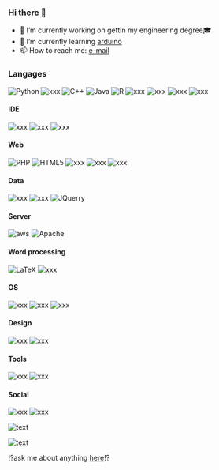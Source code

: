 ### Hi there 👋

- 🔭 I’m currently working on gettin my engineering degree🎓
- 🌱 I’m currently learning [arduino](https://openclassrooms.com/forum/sujet/mooc-arduino)
- 📫 How to reach me: [e-mail](maxence.rogerieux@isen-ouest.yncrea.fr)

<!---
Source : https://dev.to/envoy_/150-badges-for-github-pnk
& https://badgen.net
& https://letchap.github.io/2013/03/01/memo-markdown-en-francais/

Site web :
https://img.shields.io/badge/website-000000?style=for-the-badge&logo=About.me&logoColor=white

GitHub:
https://img.shields.io/badge/GitHub-100000?style=for-the-badge&logo=github&logoColor=white

Linkedin :
https://img.shields.io/badge/LinkedIn-0077B5?style=for-the-badge&logo=linkedin&logoColor=white

Linktree :
https://img.shields.io/badge/linktree-39E09B?style=for-the-badge&logo=linktree&logoColor=white

Stack Overflow :
https://img.shields.io/badge/Stack_Overflow-FE7A16?style=for-the-badge&logo=stack-overflow&logoColor=white

Socials

Twitch :
https://img.shields.io/badge/Twitch-9146FF?style=for-the-badge&logo=twitch&logoColor=white

Youtube :
https://img.shields.io/badge/YouTube-FF0000?style=for-the-badge&logo=youtube&logoColor=white

Instagram :
https://img.shields.io/badge/Instagram-E4405F?style=for-the-badge&logo=instagram&logoColor=white

Spotify :
https://img.shields.io/badge/Spotify-1ED760?&style=for-the-badge&logo=spotify&logoColor=white

LANGUAGES

Google Analytics :
https://img.shields.io/badge/Google%20Analytics-E37400?style=for-the-badge&logo=google%20analytics&logoColor=white

RSS :
https://img.shields.io/badge/RSS-FFA500?style=for-the-badge&logo=rss&logoColor=white

Python :
https://img.shields.io/badge/Python-3776AB?style=for-the-badge&logo=python&logoColor=white

HTML :
https://img.shields.io/badge/HTML-239120?style=for-the-badge&logo=html5&logoColor=white

CSS :
https://img.shields.io/badge/CSS-239120?&style=for-the-badge&logo=css3&logoColor=white

JS :
https://img.shields.io/badge/JavaScript-F7DF1E?style=for-the-badge&logo=javascript&logoColor=black

Node JS :
https://img.shields.io/badge/Node.js-43853D?style=for-the-badge&logo=node.js&logoColor=white

HTML5 :
https://img.shields.io/badge/HTML5-E34F26?style=for-the-badge&logo=html5&logoColor=white

CSS3 :
https://img.shields.io/badge/CSS3-1572B6?style=for-the-badge&logo=css3&logoColor=white

Python :
https://img.shields.io/badge/Python-14354C?style=for-the-badge&logo=python&logoColor=white

C :
https://img.shields.io/badge/C-00599C?style=for-the-badge&logo=c&logoColor=white

C++ :
https://img.shields.io/badge/C%2B%2B-00599C?style=for-the-badge&logo=c%2B%2B&logoColor=white

Java :
https://img.shields.io/badge/Java-ED8B00?style=for-the-badge&logo=openjdk&logoColor=white

Php :
https://img.shields.io/badge/PHP-777BB4?style=for-the-badge&logo=php&logoColor=white

Arduino :
https://img.shields.io/badge/Arduino-00979D?style=for-the-badge&logo=Arduino&logoColor=white

Raspberry Pi :
https://img.shields.io/badge/Raspberry%20Pi-A22846?style=for-the-badge&logo=Raspberry%20Pi&logoColor=white

R :
https://img.shields.io/badge/R-276DC3?style=for-the-badge&logo=r&logoColor=white

Swift :
https://img.shields.io/badge/Swift-FA7343?style=for-the-badge&logo=swift&logoColor=white

Markdown :
https://img.shields.io/badge/Markdown-000000?style=for-the-badge&logo=markdown&logoColor=white

React :
https://img.shields.io/badge/React-20232A?style=for-the-badge&logo=react&logoColor=61DAFB

React native :
https://img.shields.io/badge/React_Native-20232A?style=for-the-badge&logo=react&logoColor=61DAFB

Vue js :
https://img.shields.io/badge/Vue.js-35495E?style=for-the-badge&logo=vue.js&logoColor=4FC08D

Angular :
https://img.shields.io/badge/Angular-DD0031?style=for-the-badge&logo=angular&logoColor=white

Angular.JS :
https://img.shields.io/badge/AngularJS-E23237?style=for-the-badge&logo=angularjs&logoColor=white

Bootstrap :
https://img.shields.io/badge/Bootstrap-563D7C?style=for-the-badge&logo=bootstrap&logoColor=white

JQuery :
https://img.shields.io/badge/jQuery-0769AD?style=for-the-badge&logo=jquery&logoColor=white

MySQL :
https://img.shields.io/badge/MySQL-00000F?style=for-the-badge&logo=mysql&logoColor=white
https://img.shields.io/badge/MySQL-005C84?style=for-the-badge&logo=mysql&logoColor=white

Postgresql :
https://img.shields.io/badge/PostgreSQL-316192?style=for-the-badge&logo=postgresql&logoColor=white
https://img.shields.io/badge/PostgreSQL-316192?style=for-the-badge&logo=postgresql&logoColor=white

Oracle :
https://img.shields.io/badge/Oracle-F80000?style=for-the-badge&logo=Oracle&logoColor=white

Unity :
https://img.shields.io/badge/Unity-100000?style=for-the-badge&logo=unity&logoColor=white

AWS :
https://img.shields.io/badge/Amazon_AWS-232F3E?style=for-the-badge&logo=amazon-aws&logoColor=white
https://img.shields.io/badge/Amazon_AWS-FF9900?style=for-the-badge&logo=amazonaws&logoColor=white

Apache :
![Apache](https://img.shields.io/badge/apache-%23D42029.svg?style=for-the-badge&logo=apache&logoColor=white)

LaTex :
![LaTeX](https://img.shields.io/badge/latex-%23008080.svg?style=for-the-badge&logo=latex&logoColor=white)

MICROSOFT

Excel :
https://img.shields.io/badge/Microsoft_Excel-217346?style=for-the-badge&logo=microsoft-excel&logoColor=white

PWP :
https://img.shields.io/badge/Microsoft_PowerPoint-B7472A?style=for-the-badge&logo=microsoft-powerpoint&logoColor=white

Office :
https://img.shields.io/badge/Microsoft_Office-D83B01?style=for-the-badge&logo=microsoft-office&logoColor=white

Word :
https://img.shields.io/badge/Microsoft_Word-2B579A?style=for-the-badge&logo=microsoft-word&logoColor=white

Microsoft :
https://img.shields.io/badge/Microsoft-666666?style=for-the-badge&logo=microsoft&logoColor=white

Powershell :
https://img.shields.io/badge/Powershell-2CA5E0?style=for-the-badge&logo=powershell&logoColor=white


OS
Debian :
https://img.shields.io/badge/Debian-A81D33?style=for-the-badge&logo=debian&logoColor=white

IOS :
https://img.shields.io/badge/iOS-000000?style=for-the-badge&logo=ios&logoColor=white

Linux :
https://img.shields.io/badge/Linux-FCC624?style=for-the-badge&logo=linux&logoColor=black

Mac OS :
https://img.shields.io/badge/mac%20os-000000?style=for-the-badge&logo=apple&logoColor=white

Windows :
https://img.shields.io/badge/Windows-0078D6?style=for-the-badge&logo=windows&logoColor=white

Design

AI :
https://img.shields.io/badge/Adobe%20Illustrator-FF9A00?style=for-the-badge&logo=adobe%20illustrator&logoColor=white

PS :
https://img.shields.io/badge/Adobe%20Photoshop-31A8FF?style=for-the-badge&logo=Adobe%20Photoshop&logoColor=black

Premiere :
https://img.shields.io/badge/Adobe%20Premiere%20Pro-9999FF?style=for-the-badge&logo=Adobe%20Premiere%20Pro&logoColor=white

Canva :
https://img.shields.io/badge/Canva-%2300C4CC.svg?&style=for-the-badge&logo=Canva&logoColor=white

Figma :
https://img.shields.io/badge/Figma-F24E1E?style=for-the-badge&logo=figma&logoColor=white

Education

Duolingo :
https://img.shields.io/badge/Duolingo-58CC02?style=for-the-badge&logo=Duolingo&logoColor=white

IDE

Android Studio :
https://img.shields.io/badge/Android_Studio-3DDC84?style=for-the-badge&logo=android-studio&logoColor=white

Clion :
https://img.shields.io/badge/CLion-000000?style=for-the-badge&logo=clion&logoColor=white

Colab :
https://img.shields.io/badge/Colab-F9AB00?style=for-the-badge&logo=googlecolab&color=525252

Eclipse :
https://img.shields.io/badge/Eclipse-2C2255?style=for-the-badge&logo=eclipse&logoColor=white

Intellij IDEA :
https://img.shields.io/badge/IntelliJ_IDEA-000000.svg?style=for-the-badge&logo=intellij-idea&logoColor=white

NotePad++ :
https://img.shields.io/badge/Notepad++-90E59A.svg?style=for-the-badge&logo=notepad%2B%2B&logoColor=black

PHP storm :
http://img.shields.io/badge/-PHPStorm-181717?style=for-the-badge&logo=phpstorm&logoColor=white

Pycharm :
https://img.shields.io/badge/PyCharm-000000.svg?&style=for-the-badge&logo=PyCharm&logoColor=white

Rstudio :
https://img.shields.io/badge/RStudio-75AADB?style=for-the-badge&logo=RStudio&logoColor=white

VSCode :
https://img.shields.io/badge/Visual_Studio_Code-0078D4?style=for-the-badge&logo=visual%20studio%20code&logoColor=white

App

Notion :
https://img.shields.io/badge/Notion-000000?style=for-the-badge&logo=notion&logoColor=white

Overleaf :
https://img.shields.io/badge/Overleaf-47A141?style=for-the-badge&logo=Overleaf&logoColor=white

Prezi :
https://img.shields.io/badge/Prezi-3181FF?style=for-the-badge&logo=prezi&logoColor=white

Trello :
https://img.shields.io/badge/Trello-0052CC?style=for-the-badge&logo=trello&logoColor=white

GIT :
https://img.shields.io/badge/GIT-E44C30?style=for-the-badge&logo=git&logoColor=white

Others

build with love : http://ForTheBadge.com/images/badges/built-with-love.svg
ask me anything : https://img.shields.io/badge/Ask%20me-anything-1abc9c.svg
folower : https://img.shields.io/github/followers/{username}.svg?style=social&label=Follow&maxAge=2592000
stats graph : https://github-readme-stats.vercel.app/api?username={username}&theme=blue-green
stats : https://github-readme-stats.vercel.app/api/top-langs/?username={username}&theme=blue-green
stats : https://starchart.cc/{username}/{repo}.svg

watch : https://img.shields.io/github/watchers/{username}/{repo-name}.svg
stars : https://img.shields.io/github/stars/{username}/{repo-name}.svg
fork : https://img.shields.io/github/forks/{username}/{repo-name}.svg
DL : https://img.shields.io/github/downloads/{username}/{repo-name}/total.svg

Pull :
https://img.shields.io/github/issues-pr/{username}/{repo-name}.svg
https://img.shields.io/github/issues-pr-closed/{username}/{repo-name}.svg

Issues :
https://img.shields.io/github/issues/{username}/{repo-name}.svg
https://img.shields.io/github/issues-closed/{username}/{repo-name}.svg


-->
### Langages
![Python](https://img.shields.io/badge/Python-14354C?style=for-the-badge&logo=python&logoColor=white) ![xxx](https://img.shields.io/badge/C-A8B9CC.svg?style=for-the-badge&logo=C&logoColor=black) ![C++](https://img.shields.io/badge/C%2B%2B-00599C?style=for-the-badge&logo=c%2B%2B&logoColor=white) ![Java](https://img.shields.io/badge/Java-ED8B00?style=for-the-badge&logo=openjdk&logoColor=white) ![R](https://img.shields.io/badge/R-276DC3.svg?style=for-the-badge&logo=R&logoColor=white) ![xxx](https://img.shields.io/badge/STMicroelectronics-03234B.svg?style=for-the-badge&logo=STMicroelectronics&logoColor=white) ![xxx](https://img.shields.io/badge/Qt-41CD52.svg?style=for-the-badge&logo=Qt&logoColor=white) ![xxx](https://img.shields.io/badge/Processing%20Foundation-006699.svg?style=for-the-badge&logo=Processing-Foundation&logoColor=white) ![xxx](https://img.shields.io/badge/Debian-A81D33.svg?style=for-the-badge&logo=Debian&logoColor=white)
#### IDE
![xxx](https://img.shields.io/badge/Visual%20Studio%20Code-007ACC.svg?style=for-the-badge&logo=Visual-Studio-Code&logoColor=white) ![xxx](https://img.shields.io/badge/RStudio-75AADB.svg?style=for-the-badge&logo=RStudio&logoColor=white) ![xxx](https://img.shields.io/badge/Google%20Colab-F9AB00.svg?style=for-the-badge&logo=Google-Colab&logoColor=white)
#### Web
![PHP](https://img.shields.io/badge/PHP-777BB4.svg?style=for-the-badge&logo=PHP&logoColor=white) ![HTML5](https://img.shields.io/badge/HTML5-E34F26.svg?style=for-the-badge&logo=HTML5&logoColor=white) ![xxx](https://img.shields.io/badge/CSS3-1572B6.svg?style=for-the-badge&logo=CSS3&logoColor=white) ![xxx](https://img.shields.io/badge/Bootstrap-7952B3.svg?style=for-the-badge&logo=Bootstrap&logoColor=white) ![xxx](https://img.shields.io/badge/JavaScript-F7DF1E.svg?style=for-the-badge&logo=JavaScript&logoColor=black) 
#### Data
![xxx](https://img.shields.io/badge/MySQL-4479A1.svg?style=for-the-badge&logo=MySQL&logoColor=white) ![xxx](https://img.shields.io/badge/PostgreSQL-4169E1.svg?style=for-the-badge&logo=PostgreSQL&logoColor=white) ![JQuerry](https://img.shields.io/badge/jQuery-0769AD?style=for-the-badge&logo=jquery&logoColor=white)
#### Server
![aws](https://img.shields.io/badge/Amazon%20AWS-232F3E.svg?style=for-the-badge&logo=Amazon-AWS&logoColor=white) ![Apache](https://img.shields.io/badge/Apache-D22128.svg?style=for-the-badge&logo=Apache&logoColor=white)
#### Word processing
![LaTeX](https://img.shields.io/badge/latex-%23008080.svg?style=for-the-badge&logo=latex&logoColor=white) ![xxx](https://img.shields.io/badge/Markdown-000000.svg?style=for-the-badge&logo=Markdown&logoColor=white)
#### OS
![xxx](https://img.shields.io/badge/Linux-FCC624.svg?style=for-the-badge&logo=Linux&logoColor=black) ![xxx](https://img.shields.io/badge/Windows-0078D4.svg?style=for-the-badge&logo=Windows&logoColor=white) ![xxx](https://img.shields.io/badge/Android-3DDC84.svg?style=for-the-badge&logo=Android&logoColor=white)

#### Design
![xxx](https://img.shields.io/badge/Figma-F24E1E.svg?style=for-the-badge&logo=Figma&logoColor=white) ![xxx](https://img.shields.io/badge/Adobe%20Illustrator-FF9A00.svg?style=for-the-badge&logo=Adobe-Illustrator&logoColor=white)
#### Tools
![xxx](https://img.shields.io/badge/Git-F05032.svg?style=for-the-badge&logo=Git&logoColor=white) ![xxx](https://img.shields.io/badge/Trello-0052CC.svg?style=for-the-badge&logo=Trello&logoColor=white)
#### Social
![xxx](https://img.shields.io/badge/GitHub-181717.svg?style=for-the-badge&logo=GitHub&logoColor=white) [![xxx](https://img.shields.io/badge/LinkedIn-0A66C2.svg?style=for-the-badge&logo=LinkedIn&logoColor=white)](https://www.linkedin.com/in/maxence-rogerieux-2b2110241)

<!---
Good themes :
gruvbox_light
vue
buefy
great-gatsby
slateorange
ambient_gradient
-->

![text](https://github-readme-stats.vercel.app/api?username=MaxenceRogerieux&theme=gruvbox_light "stats")

![text](https://github-readme-stats.vercel.app/api/top-langs/?username=MaxenceRogerieux&theme=gruvbox_light)
<!---
![text](https://github-readme-stats.vercel.app/api?username=MaxenceRogerieux&theme=vue "stats")
![text](https://github-readme-stats.vercel.app/api?username=MaxenceRogerieux&theme=buefy "stats")
![text](https://github-readme-stats.vercel.app/api?username=MaxenceRogerieux&theme=slateorange "stats")
![text](https://github-readme-stats.vercel.app/api?username=MaxenceRogerieux&theme=ambient_gradient "stats")
![text](https://github-readme-stats.vercel.app/api?username=MaxenceRogerieux&theme=great-gatsby "stats")
![text](https://github-readme-stats.vercel.app/api/top-langs/?username=MaxenceRogerieux&theme=great-gatsby "stats")
-->

[](https://starchart.cc/MaxenceRogerieux/A3projetC.svg "stats")

⁉️ask me about anything [here](https://github.com/MaxenceRogerieux/MaxenceRogerieux/issues "Report an issue")⁉️
